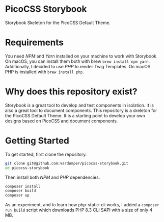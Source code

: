 # PicoCSS Storybook

Storybook Skeleton for the PicoCSS Default Theme.

# Requirements

You need _NPM_ and _Yarn_ installed on your machine to work with Storybook. On macOS, you can install them both with brew `brew install npm yarn`.
Additionally, I decided to use _PHP_ to render Twig Templates. On macOS PHP is installed with `brew install php`.

# Why does this repository exist?

Storybook is a great tool to develop and test components in isolation. It is also a great tool to document components. This repository is a skeleton for the PicoCSS Default Theme. It is a starting point to develop your own designs based on PicoCSS and document components.

# Getting Started

To get started, first clone the repository.

```bash
git clone git@github.com:vardumper/picocss-storybook.git
cd picocss-storybook
```

Then install both _NPM_ and _PHP_ dependencies.

```bash
composer install
composer build
composer up
```

As an experiment, and to learn how php-static-cli works, I added a `composer run build` script which downloads PHP 8.3 CLI SAPI with a size of only 4 MB.
